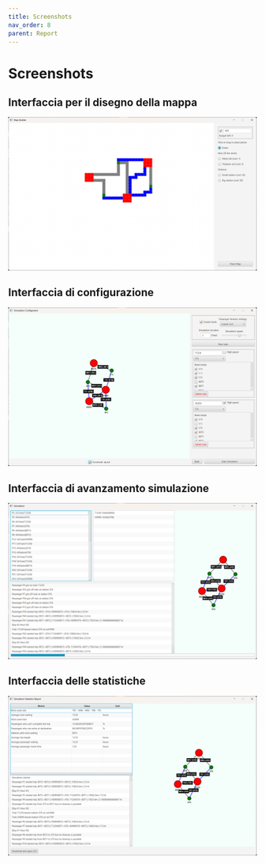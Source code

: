 ```yaml
---
title: Screenshots
nav_order: 8
parent: Report
---
```


# Screenshots
 
## Interfaccia per il disegno della mappa
![GUI per il disegno della mappa](../img/screenshots/mapgrid.png)

## Interfaccia di configurazione
![GUI per la configurazione della simulazione](../img/screenshots/train-config.png)

## Interfaccia di avanzamento simulazione
![GUI per l'avanzamento della simulazione](../img/screenshots/simulation.png)

## Interfaccia delle statistiche
![GUI per la visualizzazione delle statistiche](../img/screenshots/stats.png)